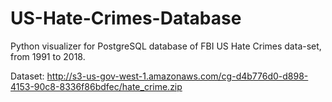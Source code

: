 # US-Hate-Crimes-Database
Python visualizer for PostgreSQL database of FBI US Hate Crimes data-set, from 1991 to 2018.

Dataset: http://s3-us-gov-west-1.amazonaws.com/cg-d4b776d0-d898-4153-90c8-8336f86bdfec/hate_crime.zip
